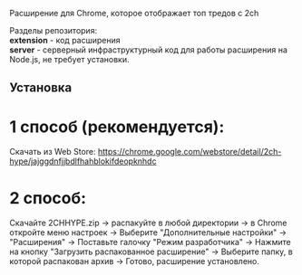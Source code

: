Расширение для Chrome, которое отображает топ тредов с 2ch

Разделы репозитория:                                              
__extension__ - код расширения                                                                 
__server__ - серверный инфраструктурный код для работы расширения на Node.js, не требует установки.

## Установка

# 1 способ (рекомендуется):
Скачать из Web Store: https://chrome.google.com/webstore/detail/2ch-hype/jajggdnfjjbdlfhahblokifdeopknhdc

# 2 способ:
Скачайте 2CHHYPE.zip -> распакуйте в любой директории -> в Chrome откройте меню настроек -> Выберите "Дополнительные настройки" -> "Расширения" -> Поставьте галочку "Режим разработчика" -> Нажмите на кнопку "Загрузить распакованное расширение" -> Выберите папку, в которой распакован архив -> Готово, расширение установлено.